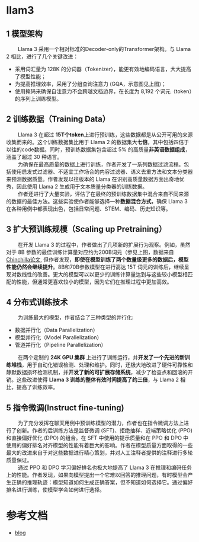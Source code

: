 # llam3
## 1 模型架构
&nbsp;&nbsp;&nbsp;&nbsp;&nbsp;&nbsp;&nbsp;&nbsp;Llama 3 采用一个相对标准的Decoder-only的Transformer架构。与 Llama 2 相比，进行了几个关键改进：
- 采用词汇量为 128K 的分词器（Tokenizer），能更有效地编码语言，大大提高了模型性能；
- 为提高推理效率，采用了分组查询注意力 (GQA，示意图见上图)；
- 使用掩码来确保自注意力不会跨越文档边界，在长度为 8,192 个词元（token）的序列上训练模型。

## 2 训练数据（Training Data）
&nbsp;&nbsp;&nbsp;&nbsp;&nbsp;&nbsp;&nbsp;&nbsp;Llama 3 在超过 **15T个token**上进行预训练，这些数据都是从公开可用的来源收集而来的。这个训练数据集比用于 Llama 2 的数据集大**七倍**，其中包括四倍于以往的code数据。同时，预训练数据集包含超过 5% 的高质量**非英语数据组成**，涵盖了超过 30 种语言。<br>
&nbsp;&nbsp;&nbsp;&nbsp;&nbsp;&nbsp;&nbsp;&nbsp;为确保在最高质量的数据上进行训练，作者开发了一系列数据过滤流程。包括使用启发式过滤器、不适宜工作场合的内容过滤器、语义去重方法和文本分类器来预测数据质量。作者发现以往版本的 Llama 在识别高质量数据方面出奇地优秀，因此使用 Llama 2 生成用于文本质量分类器的训练数据。<br>
&nbsp;&nbsp;&nbsp;&nbsp;&nbsp;&nbsp;&nbsp;&nbsp;作者还进行了大量实验，评估了在最终的预训练数据集中混合来自不同来源的数据的最佳方法。这些实验使作者能够选择一种**数据混合方式**，确保 Llama 3 在各种用例中都表现出色，包括日常问题、STEM、编码、历史知识等。<br>

## 3 扩大预训练规模（Scaling up Pretraining）
&nbsp;&nbsp;&nbsp;&nbsp;&nbsp;&nbsp;&nbsp;&nbsp;在开发 Llama 3 的过程中，作者做出了几项新的扩展行为观察。例如，虽然对于 8B 参数的最佳训练计算量对应约为200B词元（参见上图，数据来自 [Chinchilla论文](https://link.juejin.cn/?target=https%3A%2F%2Farxiv.org%2Fpdf%2F2203.15556.pdf), 但作者发现，**即使在模型训练了两个数量级更多的数据后，模型性能仍然会继续提升**。8B和70B参数模型在进行高达 15T 词元的训练后，继续呈现对数线性的改善。更大的模型可以以更少的训练计算量达到与这些较小模型相匹配的性能，但通常更喜欢较小的模型，因为它们在推理过程中更加高效。<br>

## 4 分布式训练技术
&nbsp;&nbsp;&nbsp;&nbsp;&nbsp;&nbsp;&nbsp;&nbsp;为训练最大的模型，作者结合了三种类型的并行化: <br>
- 数据并行化（Data Parallelization）
- 模型并行化（Model Parallelization）
- 管道并行化（Pipeline Parallelization）

&nbsp;&nbsp;&nbsp;&nbsp;&nbsp;&nbsp;&nbsp;&nbsp;在两个定制的 **24K GPU 集群** 上进行了训练运行，并**开发了一个先进的新训练堆栈**，用于自动化错误检测、处理和维护。同时，还极大地改进了硬件可靠性和静默数据损坏检测机制，并**开发了新的可扩展存储系统**，减少了检查点和回滚的开销。这些改进使得 **Llama 3 训练的整体有效时间提高了约三倍**，与 Llama 2 相比，提高了训练效率。<br>

## 5 指令微调(Instruct fine-tuning)
&nbsp;&nbsp;&nbsp;&nbsp;&nbsp;&nbsp;&nbsp;&nbsp;为了充分发挥在聊天用例中预训练模型的潜力，作者也在指令微调方法上进行了创新。作者的后训练方法是监督微调 (SFT)、拒绝抽样、近端策略优化 (PPO) 和直接偏好优化 (DPO) 的组合。在 SFT 中使用的提示质量和在 PPO 和 DPO 中使用的偏好排名对齐模型的性能有着巨大的影响。作者在模型质量方面取得的一些最大的改进来自于对这些数据进行精心策划，并对人工注释者提供的注释进行多轮质量保证。<br>
&nbsp;&nbsp;&nbsp;&nbsp;&nbsp;&nbsp;&nbsp;&nbsp;通过 PPO 和 DPO 学习偏好排名也极大地提高了 Llama 3 在推理和编码任务上的性能。作者发现，如果向模型提出一个它难以回答的推理问题，有时模型会产生正确的推理轨迹：模型知道如何生成正确答案，但不知道如何选择它。通过偏好排名进行训练，使模型学会如何进行选择。<br>

# 参考文档
- [blog](https://kili-technology.com/large-language-models-llms/llama-3-guide-everything-you-need-to-know-about-meta-s-new-model-and-its-data)
